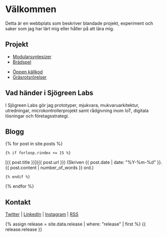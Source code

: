 # Välkommen

Detta är en webbplats som beskriver blandade projekt, experiment och saker som jag har lärt mig eller håller på att lära mig.

## Projekt

* [Modularsyntesizer](/synthesizer.html)
* [Brädspel](https://boardgamegeek.com/collection/user/barse?gallery=small&rankobjecttype=subtype&rankobjectid=1&columns=title%7Cstatus%7Cversion%7Crating%7Cbggrating%7Cplays%7Ccomment%7Ccommands&geekranks=Board+Game+Rank&own=1&objecttype=thing&ff=1&subtype=boardgame)
<!-- * Musik -->
* [Öppen källkod](https://github.com/LarsSjogreen/imgsnapper)
* [Gräsrotsrörelser](https://www.makerspace.se/)

## Vad händer i Sjögreen Labs

I Sjögreen Labs gör jag prototyper, mjukvara, mukvaruarkitektur, utredningar, microkontrollerprojekt samt rådgivning inom IoT, digitala lösningar och företagsstrategi.

## Blogg

{% for post in site.posts %}

    {% if forloop.rindex <= 15 %}

[{{ post.title }}]({{ post.url }}) (Skriven {{ post.date | date: "%Y-%m-%d" }}. {{ post.content | number_of_words }} ord.)

    {% endif %}

{% endfor %}

## Kontakt

[Twitter](https://twitter.com/barse) | [LinkedIn](https://www.linkedin.com/in/larssjogreen/) | [Instagram](https://www.instagram.com/barse42/) | [RSS](/feed.xml)

{% assign release = site.data.release | where: "release" | first %}
{{ release.release }}
